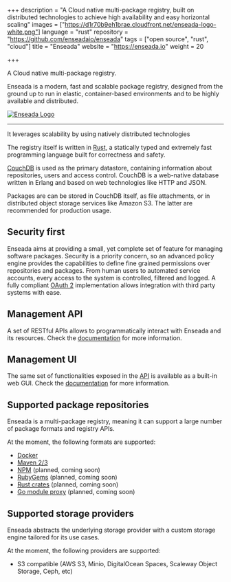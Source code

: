+++
description = "A Cloud native multi-package registry, built on distributed technologies to achieve high availability and easy horizontal scaling"
images = ["https://d1r70b9eh1brae.cloudfront.net/enseada-logo-white.png"]
language = "rust"
repository = "https://github.com/enseadaio/enseada"
tags = ["open source", "rust", "cloud"]
title = "Enseada"
website = "https://enseada.io"
weight = 20

+++

A Cloud native multi-package registry.

Enseada is a modern, fast and scalable package registry, designed from the ground up
to run in elastic, container-based environments and to be highly available and distributed.

[![Enseada Logo](https://raw.githubusercontent.com/enseadaio/enseada/develop/.github/logo-white.png)](https://enseada.io)

---

It leverages scalability by using natively distributed technologies

The registry itself is written in [Rust](https://rust-lang.org), a statically typed and extremely fast programming language built for correctness and safety.

[CouchDB](https://couchdb.apache.org/) is used as the primary datastore, containing information about
repositories, users and access control. CouchDB is a web-native database written in Erlang and based on web technologies like HTTP and JSON.

Packages are can be stored in CouchDB itself, as file attachments, or in distributed object storage services like Amazon S3. The latter are recommended for production usage.

## Security first

Enseada aims at providing a small, yet complete set of feature for managing software packages.
Security is a priority concern, so an advanced policy engine provides the capabilities to define fine grained permissions over repositories and packages. From human users to automated service accounts, every access to the system is controlled, filtered and logged. A fully compliant [OAuth 2](https://auth0.com/docs/protocols/oauth2) implementation allows integration with third party systems with ease.

## Management API

A set of RESTful APIs allows to programmatically interact with Enseada and its resources. Check the [documentation](https://docs.enseada.io/developers/apis.html) for more information.

## Management UI

The same set of functionalities exposed in the [API](#management-api) is available as a built-in web GUI. Check the [documentation](https://docs.enseada.io/users/ui.html) for more information.

## Supported package repositories

Enseada is a multi-package registry, meaning it can support a large number of package formats and registry APIs.

At the moment, the following formats are supported:

- [Docker](https://docs.docker.com/registry/spec/api/)
- [Maven 2/3](https://maven.apache.org/guides/introduction/introduction-to-repositories.html)
- [NPM](https://github.com/npm/registry/blob/master/docs/REGISTRY-API.md) (planned, coming soon)
- [RubyGems](https://rubygems.org) (planned, coming soon)
- [Rust crates](https://doc.rust-lang.org/cargo/reference/registries.html) (planned, coming soon)
- [Go module proxy](https://docs.gomods.io/intro/protocol/) (planned, coming soon)

## Supported storage providers

Enseada abstracts the underlying storage provider with a custom storage engine tailored for its use cases.

At the moment, the following providers are supported:

- S3 compatible (AWS S3, Minio, DigitalOcean Spaces, Scaleway Object Storage, Ceph, etc)